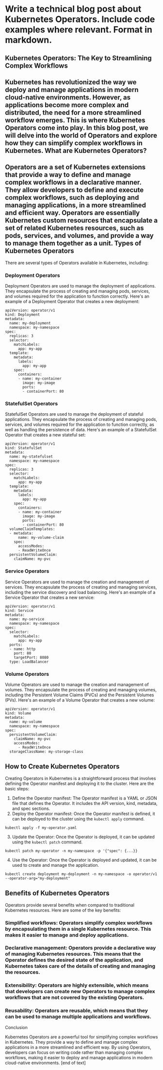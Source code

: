  Write a technical blog post about Kubernetes Operators. Include code examples where relevant. Format in markdown.
====================================================================================

Kubernetes Operators: The Key to Streamlining Complex Workflows
---------------------------------------------------------

Kubernetes has revolutionized the way we deploy and manage applications in modern cloud-native environments. However, as applications become more complex and distributed, the need for a more streamlined workflow emerges. This is where Kubernetes Operators come into play. In this blog post, we will delve into the world of Operators and explore how they can simplify complex workflows in Kubernetes.
What are Kubernetes Operators?
------------------------

Operators are a set of Kubernetes extensions that provide a way to define and manage complex workflows in a declarative manner. They allow developers to define and execute complex workflows, such as deploying and managing applications, in a more streamlined and efficient way. Operators are essentially Kubernetes custom resources that encapsulate a set of related Kubernetes resources, such as pods, services, and volumes, and provide a way to manage them together as a unit.
Types of Kubernetes Operators
-------------------------

There are several types of Operators available in Kubernetes, including:

### Deployment Operators

Deployment Operators are used to manage the deployment of applications. They encapsulate the process of creating and managing pods, services, and volumes required for the application to function correctly.
Here's an example of a Deployment Operator that creates a new deployment:
```
apiVersion: operator/v1
kind: Deployment
metadata:
  name: my-deployment
  namespace: my-namespace
spec:
  replicas: 3
  selector:
    matchLabels:
      app: my-app
  template:
    metadata:
      labels:
        app: my-app
    spec:
      containers:
      - name: my-container
        image: my-image
        ports:
        - containerPort: 80
```

### StatefulSet Operators

StatefulSet Operators are used to manage the deployment of stateful applications. They encapsulate the process of creating and managing pods, services, and volumes required for the application to function correctly, as well as handling the persistence of data.
Here's an example of a StatefulSet Operator that creates a new stateful set:
```
apiVersion: operator/v1
kind: StatefulSet
metadata:
  name: my-statefulset
  namespace: my-namespace
spec:
  replicas: 3
  selector:
    matchLabels:
      app: my-app
  template:
    metadata:
      labels:
        app: my-app
    spec:
      containers:
      - name: my-container
        image: my-image
        ports:
        - containerPort: 80
  volumeClaimTemplates:
  - metadata:
      name: my-volume-claim
    spec:
      accessModes:
      - ReadWriteOnce
  persistentVolumeClaim:
    claimName: my-pvc
```

### Service Operators

Service Operators are used to manage the creation and management of services. They encapsulate the process of creating and managing services, including the service discovery and load balancing.
Here's an example of a Service Operator that creates a new service:
```
apiVersion: operator/v1
kind: Service
metadata:
  name: my-service
  namespace: my-namespace
spec:
  selector:
    matchLabels:
      app: my-app
  ports:
  - name: http
    port: 80
    targetPort: 8080
  type: LoadBalancer
```
### Volume Operators

Volume Operators are used to manage the creation and management of volumes. They encapsulate the process of creating and managing volumes, including the Persistent Volume Claims (PVCs) and the Persistent Volumes (PVs).
Here's an example of a Volume Operator that creates a new volume:
```
apiVersion: operator/v1
kind: Volume
metadata:
  name: my-volume
  namespace: my-namespace
spec:
  persistentVolumeClaim:
    claimName: my-pvc
    accessModes:
      - ReadWriteOnce
  storageClassName: my-storage-class
```
How to Create Kubernetes Operators
------------------------

Creating Operators in Kubernetes is a straightforward process that involves defining the Operator manifest and deploying it to the cluster. Here are the basic steps:

1. Define the Operator manifest: The Operator manifest is a YAML or JSON file that defines the Operator. It includes the API version, kind, metadata, and spec sections.
2. Deploy the Operator manifest: Once the Operator manifest is defined, it can be deployed to the cluster using the `kubectl apply` command.

```
kubectl apply -f my-operator.yaml
```

3. Update the Operator: Once the Operator is deployed, it can be updated using the `kubectl patch` command.

```
kubectl patch my-operator -n my-namespace -p '{"spec": {...}}
```

4. Use the Operator: Once the Operator is deployed and updated, it can be used to create and manage the application.

```
kubectl create deployment my-deployment -n my-namespace -o operator/v1 --operator-arg="my-deployment"
```

Benefits of Kubernetes Operators
-------------------------

Operators provide several benefits when compared to traditional Kubernetes resources. Here are some of the key benefits:

### Simplified workflows: Operators simplify complex workflows by encapsulating them in a single Kubernetes resource. This makes it easier to manage and deploy applications.
### Declarative management: Operators provide a declarative way of managing Kubernetes resources. This means that the Operator defines the desired state of the application, and Kubernetes takes care of the details of creating and managing the resources.
### Extensibility: Operators are highly extensible, which means that developers can create new Operators to manage complex workflows that are not covered by the existing Operators.
### Reusability: Operators are reusable, which means that they can be used to manage multiple applications and workflows.

Conclusion

Kubernetes Operators are a powerful tool for simplifying complex workflows in Kubernetes. They provide a way to define and manage complex applications in a more streamlined and efficient way. By using Operators, developers can focus on writing code rather than managing complex workflows, making it easier to deploy and manage applications in modern cloud-native environments. [end of text]


